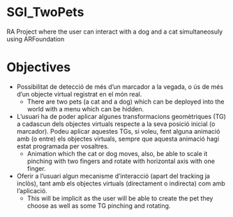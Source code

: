 # SGI_TwoPets
RA Project where the user can interact with a dog and a cat simultaneosuly using ARFoundation

# Objectives
- Possibilitat de detecció de més d’un marcador a la vegada, o ús de més d’un objecte virtual registrat en el món real.
  - There are two pets (a cat and a dog) which can be deployed into the world with a menu which can be hidden.
- L’usuari ha de poder aplicar algunes transformacions geomètriques (TG) a cadascun dels objectes virtuals respecte a la seva posició inicial (o marcador). Podeu aplicar aquestes TGs, si voleu, fent alguna animació amb (o entre) els objectes virtuals, sempre que aquesta animació hagi estat programada per vosaltres.
  - Animation which the cat or dog moves, also, be able to scale it pinching with two fingers and rotate with horizontal axis with one finger.
- Oferir a l’usuari algun mecanisme d’interacció (apart del tracking ja inclòs), tant amb els objectes virtuals (directament o indirecta) com amb l’aplicació.
  - This will be implicit as the user will be able to create the pet they choose as well as some TG pinching and rotating.